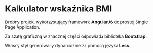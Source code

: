 # Kalkulator wskaźnika BMI

Drobny projekt wykorzystujący framework **AngularJS** do prostej
Single Page Application.

Za szatę graficzną w znacznej części
odpowiada biblioteka **Bootstrap**.

Własny styl generowany dynamicznie
za pomocą języka **Less**.
